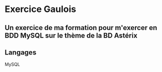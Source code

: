 # Exercice Gaulois
## Un exercice de ma formation pour m'exercer en BDD MySQL sur le thème de la BD Astérix
## Langages
MySQL
